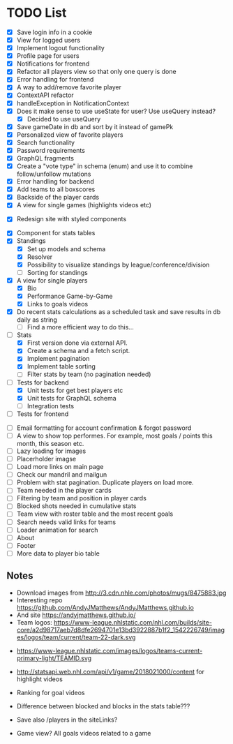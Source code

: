 # TODO List

- [x] Save login info in a cookie
- [x] View for logged users
- [x] Implement logout functionality
- [x] Profile page for users
- [x] Notifications for frontend
- [x] Refactor all players view so that only one query is done
- [x] Error handling for frontend
- [x] A way to add/remove favorite player
- [x] ContextAPI refactor
- [x] handleException in NotificationContext
- [x] Does it make sense to use useState for user? Use useQuery instead?
  - [x] Decided to use useQuery
- [x] Save gameDate in db and sort by it instead of gamePk
- [x] Personalized view of favorite players
- [x] Search functionality
- [x] Password requirements
- [x] GraphQL fragments
- [x] Create a "vote type" in schema (enum) and use it to combine follow/unfollow mutations
- [x] Error handling for backend
- [x] Add teams to all boxscores
- [x] Backside of the player cards
- [x] A view for single games (highlights videos etc)

* [x] Redesign site with styled components

- [x] Component for stats tables
- [x] Standings
  - [x] Set up models and schema
  - [x] Resolver
  - [x] Possibility to visualize standings by league/conference/division
  - [ ] Sorting for standings
- [x] A view for single players
  - [x] Bio
  - [x] Performance Game-by-Game
  - [x] Links to goals videos
- [x] Do recent stats calculations as a scheduled task and save results in db daily as string
  - [ ] Find a more efficient way to do this...
- [ ] Stats
  - [x] First version done via external API.
  - [x] Create a schema and a fetch script.
  - [x] Implement pagination
  - [x] Implement table sorting
  - [ ] Filter stats by team (no pagination needed)
- [ ] Tests for backend
  - [x] Unit tests for get best players etc
  - [x] Unit tests for GraphQL schema
  - [ ] Integration tests
- [ ] Tests for frontend

* [ ] Email formatting for account confirmation & forgot password
* [ ] A view to show top performes. For example, most goals / points this month, this season etc.
* [ ] Lazy loading for images
* [ ] Placerholder imagse
* [ ] Load more links on main page
* [ ] Check our mandril and mailgun
* [ ] Problem with stat pagination. Duplicate players on load more.
* [ ] Team needed in the player cards
* [ ] Filtering by team and position in player cards
* [ ] Blocked shots needed in cumulative stats
* [ ] Team view with roster table and the most recent goals
* [ ] Search needs valid links for teams
* [ ] Loader animation for search
* [ ] About
* [ ] Footer
* [ ] More data to player bio table

## Notes

- Download images from http://3.cdn.nhle.com/photos/mugs/8475883.jpg
- Interesting repo https://github.com/AndyJMatthews/AndyJMatthews.github.io
- And site https://andyjmatthews.github.io/
- Team logos: https://www-league.nhlstatic.com/nhl.com/builds/site-core/a2d98717aeb7d8dfe2694701e13bd3922887b1f2_1542226749/images/logos/team/current/team-22-dark.svg

* https://www-league.nhlstatic.com/images/logos/teams-current-primary-light/TEAMID.svg

- http://statsapi.web.nhl.com/api/v1/game/2018021000/content for highlight videos

- Ranking for goal videos

- Difference between blocked and blocks in the stats table???

- Save also /players in the siteLinks?

- Game view? All goals videos related to a game
